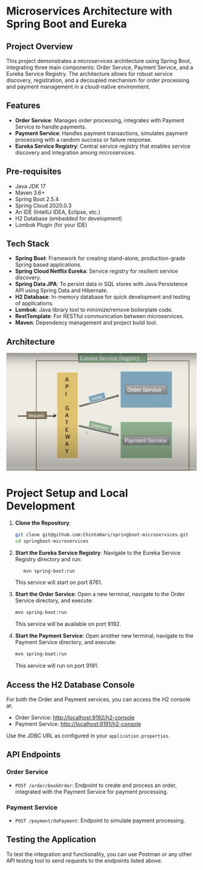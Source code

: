 # Microservices Architecture with Spring Boot and Eureka

## Project Overview

This project demonstrates a microservices architecture using Spring Boot, integrating three main components: Order Service, Payment Service, and a Eureka Service Registry. The architecture allows for robust service discovery, registration, and a decoupled mechanism for order processing and payment management in a cloud-native environment.

## Features

- **Order Service**: Manages order processing, integrates with Payment Service to handle payments.
- **Payment Service**: Handles payment transactions, simulates payment processing with a random success or failure response.
- **Eureka Service Registry**: Central service registry that enables service discovery and integration among microservices.

## Pre-requisites

- Java JDK 17
- Maven 3.6+
- Spring Boot 2.5.4
- Spring Cloud 2020.0.3
- An IDE (IntelliJ IDEA, Eclipse, etc.)
- H2 Database (embedded for development)
- Lombok Plugin (for your IDE)

## Tech Stack

- **Spring Boot**: Framework for creating stand-alone, production-grade Spring based applications.
- **Spring Cloud Netflix Eureka**: Service registry for resilient service discovery.
- **Spring Data JPA**: To persist data in SQL stores with Java Persistence API using Spring Data and Hibernate.
- **H2 Database**: In-memory database for quick development and testing of applications.
- **Lombok**: Java library tool to minimize/remove boilerplate code.
- **RestTemplate**: For RESTful communication between microservices.
- **Maven**: Dependency management and project build tool.

## Architecture

![Architecture Diagram](images/architecture.jpg)


# Project Setup and Local Development

1. **Clone the Repository**:

    ```bash
    git clone git@github.com:ChintaHari/springboot-microservices.git
    cd springboot-microservices
    ```
2. **Start the Eureka Service Registry**:
    Navigate to the Eureka Service Registry directory and run:

    ```bash
       mvn spring-boot:run
    ```
    
    This service will start on port 8761.

3. **Start the Order Service**:
    Open a new terminal, navigate to the Order Service directory, and execute:

    ```bash
    mvn spring-boot:run
    ```
    
    This service will be available on port 9192.

4. **Start the Payment Service**:
    Open another new terminal, navigate to the Payment Service directory, and execute:

    ```bash
    mvn spring-boot:run
    ```
    
    This service will run on port 9191.

## Access the H2 Database Console

For both the Order and Payment services, you can access the H2 console at:

- Order Service: [http://localhost:9192/h2-console](http://localhost:9192/h2-console)
- Payment Service: [http://localhost:9191/h2-console](http://localhost:9191/h2-console)

Use the JDBC URL as configured in your `application.properties`.

## API Endpoints

### Order Service

- `POST /order/bookOrder`: Endpoint to create and process an order, integrated with the Payment Service for payment processing.

### Payment Service

- `POST /payment/doPayment`: Endpoint to simulate payment processing.

## Testing the Application

To test the integration and functionality, you can use Postman or any other API testing tool to send requests to the endpoints listed above.

